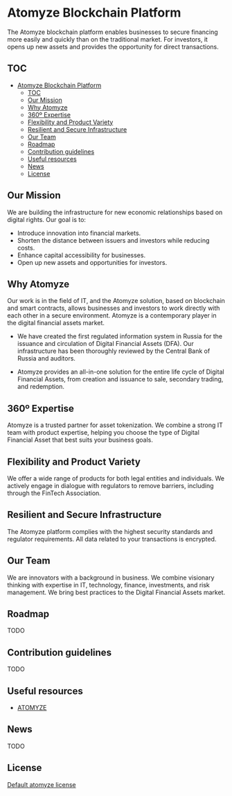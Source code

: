 # Atomyze Blockchain Platform

The Atomyze blockchain platform enables businesses to secure financing more easily and quickly than on the traditional market. For investors, it opens up new assets and provides the opportunity for direct transactions.

## TOC

- [Atomyze Blockchain Platform](#atomyze-blockchain-platform)
  - [TOC](#toc)
  - [Our Mission](#our-mission)
  - [Why Atomyze](#why-atomyze)
  - [360º Expertise](#360º-expertise)
  - [Flexibility and Product Variety](#flexibility-and-product-variety)
  - [Resilient and Secure Infrastructure](#resilient-and-secure-infrastructure)
  - [Our Team](#our-team)
  - [Roadmap](#roadmap)
  - [Contribution guidelines](#contribution-guidelines)
  - [Useful resources](#useful-resources)
  - [News](#news)
  - [License](#license)

## Our Mission

We are building the infrastructure for new economic relationships based on digital rights. Our goal is to:

- Introduce innovation into financial markets.
- Shorten the distance between issuers and investors while reducing costs.
- Enhance capital accessibility for businesses.
- Open up new assets and opportunities for investors.

## Why Atomyze

Our work is in the field of IT, and the Atomyze solution, based on blockchain and smart contracts, allows businesses and investors to work directly with each other in a secure environment. Atomyze is a contemporary player in the digital financial assets market.

- We have created the first regulated information system in Russia for the issuance and circulation of Digital Financial Assets (DFA). Our infrastructure has been thoroughly reviewed by the Central Bank of Russia and auditors.

- Atomyze provides an all-in-one solution for the entire life cycle of Digital Financial Assets, from creation and issuance to sale, secondary trading, and redemption.

## 360º Expertise

Atomyze is a trusted partner for asset tokenization. We combine a strong IT team with product expertise, helping you choose the type of Digital Financial Asset that best suits your business goals.

## Flexibility and Product Variety

We offer a wide range of products for both legal entities and individuals. We actively engage in dialogue with regulators to remove barriers, including through the FinTech Association.

## Resilient and Secure Infrastructure

The Atomyze platform complies with the highest security standards and regulator requirements. All data related to your transactions is encrypted.

## Our Team

We are innovators with a background in business. We combine visionary thinking with expertise in IT, technology, finance, investments, and risk management. We bring best practices to the Digital Financial Assets market.

## Roadmap

TODO

## Contribution guidelines

TODO

## Useful resources

* [ATOMYZE](https://atomyze.ru/)

## News

TODO

## License

[Default atomyze license](LICENSE)
